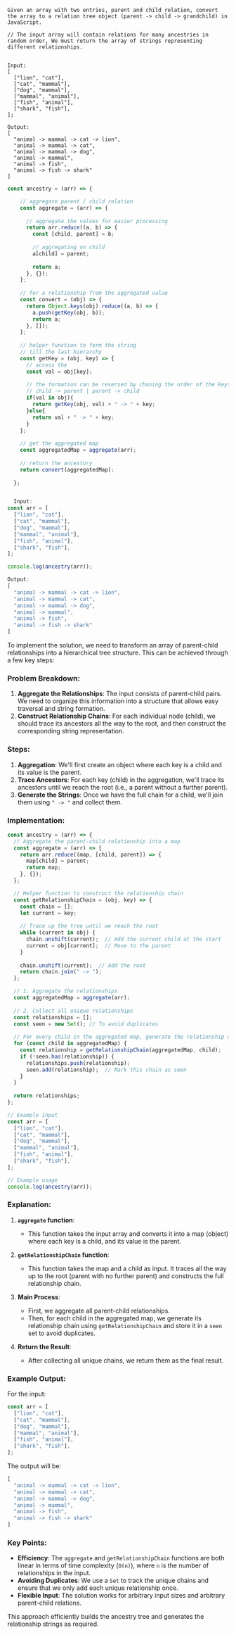 ```
Given an array with two entries, parent and child relation, convert the array to a relation tree object (parent -> child -> grandchild) in JavaScript.

// The input array will contain relations for many ancestries in random order, We must return the array of strings representing different relationships.


Input:
[
  ["lion", "cat"],
  ["cat", "mammal"],
  ["dog", "mammal"],
  ["mammal", "animal"],
  ["fish", "animal"],
  ["shark", "fish"],
];

Output:
[
  "animal -> mammal -> cat -> lion",
  "animal -> mammal -> cat",
  "animal -> mammal -> dog",
  "animal -> mammal",
  "animal -> fish",
  "animal -> fish -> shark"
]

```

```js
const ancestry = (arr) => {

    // aggregate parent / child relation
    const aggregate = (arr) => {
  
      // aggregate the values for easier processing
      return arr.reduce((a, b) => {
        const [child, parent] = b;
  
        // aggregating on child
        a[child] = parent;
  
        return a;
      }, {});
    };
    
    // for a relationship from the aggregated value
    const convert = (obj) => {
      return Object.keys(obj).reduce((a, b) => {
        a.push(getKey(obj, b));
        return a;
      }, []);
    };
  
    // helper function to form the string
    // till the last hierarchy
    const getKey = (obj, key) => {
      // access the
      const val = obj[key];
  
      // the formation can be reversed by chaning the order of the keys
      // child -> parent | parent -> child
      if(val in obj){
        return getKey(obj, val) + " -> " + key;
      }else{
        return val + " -> " + key;
      }
    };
    
    // get the aggregated map
    const aggregatedMap = aggregate(arr);
    
    // return the ancestory 
    return convert(aggregatedMap);
  
  };


  Input:
const arr = [
  ["lion", "cat"],
  ["cat", "mammal"],
  ["dog", "mammal"],
  ["mammal", "animal"],
  ["fish", "animal"],
  ["shark", "fish"],
];

console.log(ancestry(arr));

Output:
[
  "animal -> mammal -> cat -> lion",
  "animal -> mammal -> cat",
  "animal -> mammal -> dog",
  "animal -> mammal",
  "animal -> fish",
  "animal -> fish -> shark"
]

```


To implement the solution, we need to transform an array of parent-child relationships into a hierarchical tree structure. This can be achieved through a few key steps:

### Problem Breakdown:
1. **Aggregate the Relationships**: The input consists of parent-child pairs. We need to organize this information into a structure that allows easy traversal and string formation.
2. **Construct Relationship Chains**: For each individual node (child), we should trace its ancestors all the way to the root, and then construct the corresponding string representation.

### Steps:
1. **Aggregation**: We'll first create an object where each key is a child and its value is the parent.
2. **Trace Ancestors**: For each key (child) in the aggregation, we'll trace its ancestors until we reach the root (i.e., a parent without a further parent).
3. **Generate the Strings**: Once we have the full chain for a child, we'll join them using `" -> "` and collect them.

### Implementation:

```javascript
const ancestry = (arr) => {
  // Aggregate the parent-child relationship into a map
  const aggregate = (arr) => {
    return arr.reduce((map, [child, parent]) => {
      map[child] = parent;
      return map;
    }, {});
  };

  // Helper function to construct the relationship chain
  const getRelationshipChain = (obj, key) => {
    const chain = [];
    let current = key;
    
    // Trace up the tree until we reach the root
    while (current in obj) {
      chain.unshift(current);  // Add the current child at the start
      current = obj[current];  // Move to the parent
    }
    
    chain.unshift(current);  // Add the root
    return chain.join(" -> ");
  };

  // 1. Aggregate the relationships
  const aggregatedMap = aggregate(arr);
  
  // 2. Collect all unique relationships
  const relationships = [];
  const seen = new Set(); // To avoid duplicates
  
  // For every child in the aggregated map, generate the relationship chain
  for (const child in aggregatedMap) {
    const relationship = getRelationshipChain(aggregatedMap, child);
    if (!seen.has(relationship)) {
      relationships.push(relationship);
      seen.add(relationship);  // Mark this chain as seen
    }
  }
  
  return relationships;
};

// Example input
const arr = [
  ["lion", "cat"],
  ["cat", "mammal"],
  ["dog", "mammal"],
  ["mammal", "animal"],
  ["fish", "animal"],
  ["shark", "fish"],
];

// Example usage
console.log(ancestry(arr));
```

### Explanation:

1. **`aggregate` function**:
   - This function takes the input array and converts it into a map (object) where each key is a child, and its value is the parent.

2. **`getRelationshipChain` function**:
   - This function takes the map and a child as input. It traces all the way up to the root (parent with no further parent) and constructs the full relationship chain.

3. **Main Process**:
   - First, we aggregate all parent-child relationships.
   - Then, for each child in the aggregated map, we generate its relationship chain using `getRelationshipChain` and store it in a `seen` set to avoid duplicates.
   
4. **Return the Result**:
   - After collecting all unique chains, we return them as the final result.

### Example Output:
For the input:
```javascript
const arr = [
  ["lion", "cat"],
  ["cat", "mammal"],
  ["dog", "mammal"],
  ["mammal", "animal"],
  ["fish", "animal"],
  ["shark", "fish"],
];
```

The output will be:
```javascript
[
  "animal -> mammal -> cat -> lion",
  "animal -> mammal -> cat",
  "animal -> mammal -> dog",
  "animal -> mammal",
  "animal -> fish",
  "animal -> fish -> shark"
]
```

### Key Points:
- **Efficiency**: The `aggregate` and `getRelationshipChain` functions are both linear in terms of time complexity (`O(n)`), where `n` is the number of relationships in the input.
- **Avoiding Duplicates**: We use a `Set` to track the unique chains and ensure that we only add each unique relationship once.
- **Flexible Input**: The solution works for arbitrary input sizes and arbitrary parent-child relations.

This approach efficiently builds the ancestry tree and generates the relationship strings as required.